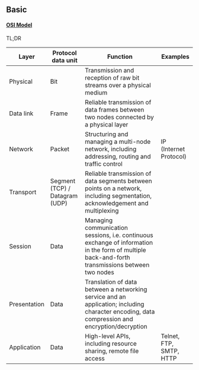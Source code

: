 ## Basic

#### [OSI Model](https://en.wikipedia.org/wiki/OSI_model)

TL;DR

| Layer | Protocol data unit | Function | Examples |
| ---- | ---- | ---- | ---- |
| Physical |  Bit | Transmission and reception of raw bit streams over a physical medium | |
| Data link | Frame | Reliable transmission of data frames between two nodes connected by a physical layer | |
| Network | Packet | Structuring and managing a multi-node network, including addressing, routing and traffic control | IP (Internet Protocol) |
| Transport | Segment (TCP) / Datagram (UDP) | Reliable transmission of data segments between points on a network, including segmentation, acknowledgement and multiplexing | |
| Session | Data | Managing communication sessions, i.e. continuous exchange of information in the form of multiple back-and-forth transmissions between two nodes | |
| Presentation | Data | Translation of data between a networking service and an application; including character encoding, data compression and encryption/decryption | |
| Application | Data | High-level APIs, including resource sharing, remote file access | Telnet, FTP, SMTP, HTTP|
